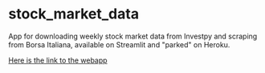 # stock_market_data

App for downloading weekly stock market data from Investpy and scraping from Borsa Italiana, available on Streamlit and "parked" on Heroku.

[Here is the link to the webapp](https://financial-markets-overview.herokuapp.com/)
